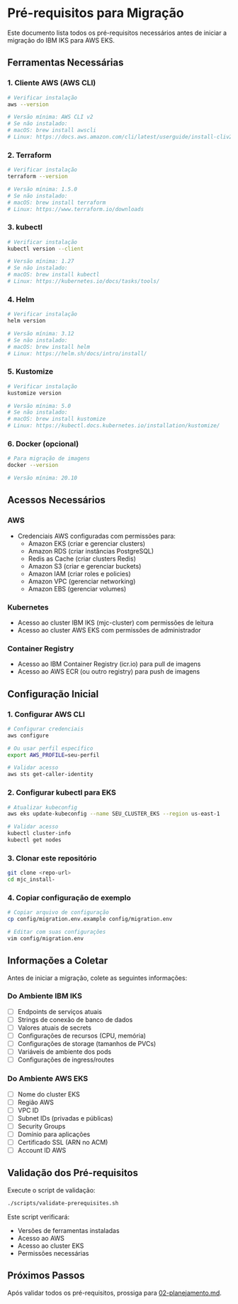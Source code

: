 # Pré-requisitos para Migração

Este documento lista todos os pré-requisitos necessários antes de iniciar a migração do IBM IKS para AWS EKS.

## Ferramentas Necessárias

### 1. Cliente AWS (AWS CLI)

```bash
# Verificar instalação
aws --version

# Versão mínima: AWS CLI v2
# Se não instalado:
# macOS: brew install awscli
# Linux: https://docs.aws.amazon.com/cli/latest/userguide/install-cliv2.html
```

### 2. Terraform

```bash
# Verificar instalação
terraform --version

# Versão mínima: 1.5.0
# Se não instalado:
# macOS: brew install terraform
# Linux: https://www.terraform.io/downloads
```

### 3. kubectl

```bash
# Verificar instalação
kubectl version --client

# Versão mínima: 1.27
# Se não instalado:
# macOS: brew install kubectl
# Linux: https://kubernetes.io/docs/tasks/tools/
```

### 4. Helm

```bash
# Verificar instalação
helm version

# Versão mínima: 3.12
# Se não instalado:
# macOS: brew install helm
# Linux: https://helm.sh/docs/intro/install/
```

### 5. Kustomize

```bash
# Verificar instalação
kustomize version

# Versão mínima: 5.0
# Se não instalado:
# macOS: brew install kustomize
# Linux: https://kubectl.docs.kubernetes.io/installation/kustomize/
```

### 6. Docker (opcional)

```bash
# Para migração de imagens
docker --version

# Versão mínima: 20.10
```

## Acessos Necessários

### AWS

- Credenciais AWS configuradas com permissões para:
  - Amazon EKS (criar e gerenciar clusters)
  - Amazon RDS (criar instâncias PostgreSQL)
  - Redis as Cache (criar clusters Redis)
  - Amazon S3 (criar e gerenciar buckets)
  - Amazon IAM (criar roles e policies)
  - Amazon VPC (gerenciar networking)
  - Amazon EBS (gerenciar volumes)

### Kubernetes

- Acesso ao cluster IBM IKS (mjc-cluster) com permissões de leitura
- Acesso ao cluster AWS EKS com permissões de administrador

### Container Registry

- Acesso ao IBM Container Registry (icr.io) para pull de imagens
- Acesso ao AWS ECR (ou outro registry) para push de imagens

## Configuração Inicial

### 1. Configurar AWS CLI

```bash
# Configurar credenciais
aws configure

# Ou usar perfil específico
export AWS_PROFILE=seu-perfil

# Validar acesso
aws sts get-caller-identity
```

### 2. Configurar kubectl para EKS

```bash
# Atualizar kubeconfig
aws eks update-kubeconfig --name SEU_CLUSTER_EKS --region us-east-1

# Validar acesso
kubectl cluster-info
kubectl get nodes
```

### 3. Clonar este repositório

```bash
git clone <repo-url>
cd mjc_install-
```

### 4. Copiar configuração de exemplo

```bash
# Copiar arquivo de configuração
cp config/migration.env.example config/migration.env

# Editar com suas configurações
vim config/migration.env
```

## Informações a Coletar

Antes de iniciar a migração, colete as seguintes informações:

### Do Ambiente IBM IKS

- [ ] Endpoints de serviços atuais
- [ ] Strings de conexão de banco de dados
- [ ] Valores atuais de secrets
- [ ] Configurações de recursos (CPU, memória)
- [ ] Configurações de storage (tamanhos de PVCs)
- [ ] Variáveis de ambiente dos pods
- [ ] Configurações de ingress/routes

### Do Ambiente AWS EKS

- [ ] Nome do cluster EKS
- [ ] Região AWS
- [ ] VPC ID
- [ ] Subnet IDs (privadas e públicas)
- [ ] Security Groups
- [ ] Domínio para aplicações
- [ ] Certificado SSL (ARN no ACM)
- [ ] Account ID AWS

## Validação dos Pré-requisitos

Execute o script de validação:

```bash
./scripts/validate-prerequisites.sh
```

Este script verificará:
- Versões de ferramentas instaladas
- Acesso ao AWS
- Acesso ao cluster EKS
- Permissões necessárias

## Próximos Passos

Após validar todos os pré-requisitos, prossiga para [02-planejamento.md](02-planejamento.md).
